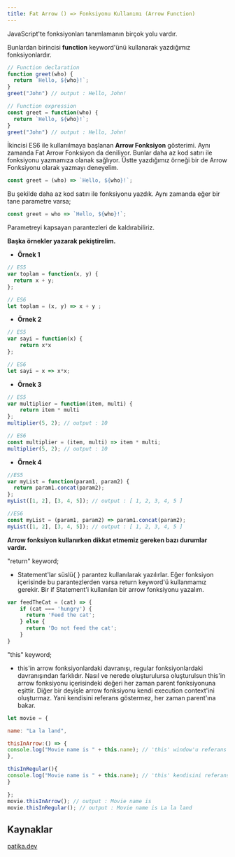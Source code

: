 ```yaml
---
title: Fat Arrow () => Fonksiyonu Kullanımı (Arrow Function)
---
```


JavaScript'te fonksiyonları tanımlamanın birçok yolu vardır.

Bunlardan birincisi **function** keyword'ünü kullanarak yazdığımız fonksiyonlardır.

```javascript
// Function declaration
function greet(who) {
  return `Hello, ${who}!`;
}
greet("John") // output : Hello, John!

// Function expression
const greet = function(who) {
  return `Hello, ${who}!`;
}
greet("John") // output : Hello, John!
```

İkincisi ES6 ile kullanılmaya başlanan **Arrow Fonksiyon** gösterimi. Aynı zamanda Fat Arrow Fonksiyon da deniliyor. Bunlar daha az kod satırı ile fonksiyonu yazmamıza olanak sağlıyor. Üstte yazdığımız örneği bir de Arrow Fonksiyonu olarak yazmayı deneyelim.

```javascript
const greet = (who) => `Hello, ${who}!`;
```

Bu şekilde daha az kod satırı ile fonksiyonu yazdık. Aynı zamanda eğer bir tane parametre varsa;

```javascript
const greet = who => `Hello, ${who}!`;
```

Parametreyi kapsayan parantezleri de kaldırabiliriz.

**Başka örnekler yazarak pekiştirelim.**

* **Örnek 1**

```javascript
// ES5
var toplam = function(x, y) {
  return x + y;
};

// ES6
let toplam = (x, y) => x + y ;
```

* **Örnek 2**

```javascript
// ES5
var sayi = function(x) {
    return x*x
};

// ES6
let sayi = x => x*x;
```

* **Örnek 3**

```javascript
// ES5
var multiplier = function(item, multi) {
    return item * multi
};
multiplier(5, 2); // output : 10

// ES6
const multiplier = (item, multi) => item * multi;
multiplier(5, 2); // output : 10
```

* **Örnek 4**

```javascript
//ES5
var myList = function(param1, param2) {
  return param1.concat(param2);
};
myList([1, 2], [3, 4, 5]); // output : [ 1, 2, 3, 4, 5 ]

//ES6
const myList = (param1, param2) => param1.concat(param2);
myList([1, 2], [3, 4, 5]); // output : [ 1, 2, 3, 4, 5 ]
```

**Arrow fonksiyon kullanırken dikkat etmemiz gereken bazı durumlar vardır.**

"return" keyword;

* Statement'lar süslü{ } parantez kullanılarak yazılırlar. Eğer fonksiyon içerisinde bu parantezlerden varsa return keyword'ü kullanmamız gerekir. Bir if Statement'i kullanılan bir arrow fonksiyonu yazalım.

```javascript
var feedTheCat = (cat) => {
    if (cat === 'hungry') {
      return 'Feed the cat';
    } else {
      return 'Do not feed the cat';
    }
}
```

"this" keyword;

* this'in arrow fonksiyonlardaki davranışı, regular fonksiyonlardaki davranışından farklıdır. Nasıl ve nerede oluşturulursa oluşturulsun this'in arrow fonksiyonu içerisindeki değeri her zaman parent fonksiyonuna eşittir. Diğer bir deyişle arrow fonksiyonu kendi execution context'ini oluşturmaz. Yani kendisini referans göstermez, her zaman parent'ına bakar.

```javascript
let movie = {

name: "La la land",

thisInArrow:() => {
console.log("Movie name is " + this.name); // 'this' window'u referans gösterir. Bu yüzden name'yi bulamaz.
},

thisInRegular(){
console.log("Movie name is " + this.name); // 'this' kendisini referans gösterir ve çalışır.
}

};
movie.thisInArrow(); // output : Movie name is
movie.thisInRegular(); // output : Movie name is La la land
```

## Kaynaklar

[patika.dev](https://app.patika.dev/courses/javascript/fat-arrow-fonksiyonu-kullanimi)
